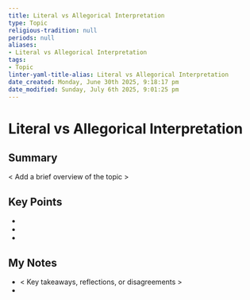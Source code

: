 ```yaml
---
title: Literal vs Allegorical Interpretation
type: Topic
religious-tradition: null
periods: null
aliases:
- Literal vs Allegorical Interpretation
tags:
- Topic
linter-yaml-title-alias: Literal vs Allegorical Interpretation
date_created: Monday, June 30th 2025, 9:18:17 pm
date_modified: Sunday, July 6th 2025, 9:01:25 pm
---
```


# Literal vs Allegorical Interpretation

## Summary
< Add a brief overview of the topic >

## Key Points
- 
- 
- 

## My Notes
- < Key takeaways, reflections, or disagreements >
- 